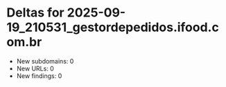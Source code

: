 # Deltas for 2025-09-19_210531_gestordepedidos.ifood.com.br
- New subdomains: 0
- New URLs: 0
- New findings: 0
